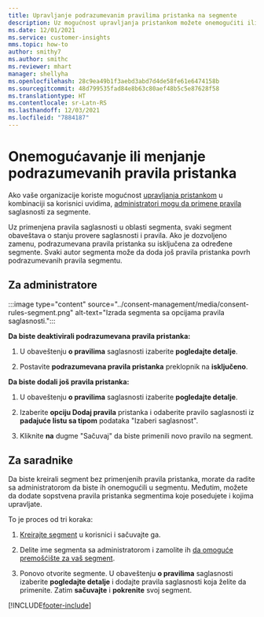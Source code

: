 ```yaml
---
title: Upravljanje podrazumevanim pravilima pristanka na segmente
description: Uz mogućnost upravljanja pristankom možete onemogućiti ili promeniti podrazumevana pravila pristanka ako su omogućena zamenivanja.
ms.date: 12/01/2021
ms.service: customer-insights
mms.topic: how-to
author: smithy7
ms.author: smithc
ms.reviewer: mhart
manager: shellyha
ms.openlocfilehash: 28c9ea49b1f3aebd3abd7d4de58fe61e6474158b
ms.sourcegitcommit: 48d799535fad84e8b63c80aef48b5c5e87628f58
ms.translationtype: HT
ms.contentlocale: sr-Latn-RS
ms.lasthandoff: 12/03/2021
ms.locfileid: "7884187"
---
```

# <a name="disable-or-change-default-consent-rules"></a>Onemogućavanje ili menjanje podrazumevanih pravila pristanka

Ako vaše organizacije koriste mogućnost [upravljanja pristankom](../consent-management/overview.md) u kombinaciji sa korisnici uvidima, [administratori mogu da primene pravila](activate-consent.md) saglasnosti za segmente. 

Uz primenjena pravila saglasnosti u oblasti segmenta, svaki segment obaveštava o stanju provere saglasnosti i pravila. Ako je dozvoljeno zamenu, podrazumevana pravila pristanka su isključena za određene segmente. Svaki autor segmenta može da doda još pravila pristanka povrh podrazumevanih pravila segmentu. 

## <a name="for-administrators"></a>Za administratore

:::image type="content" source="../consent-management/media/consent-rules-segment.png" alt-text="Izrada segmenta sa opcijama pravila saglasnosti.":::

**Da biste deaktivirali podrazumevana pravila pristanka:**

1. U obaveštenju **o pravilima** saglasnosti izaberite **pogledajte detalje**. 

1. Postavite **podrazumevana pravila pristanka** preklopnik na **isključeno**.

**Da biste dodali još pravila pristanka:**

1. U obaveštenju **o pravilima** saglasnosti izaberite **pogledajte detalje**. 

1. Izaberite **opciju Dodaj pravila** pristanka i odaberite pravilo saglasnosti iz **padajuće listu sa tipom** podataka "Izaberi saglasnost".

1. Kliknite **na** dugme "Sačuvaj" da biste primenili novo pravilo na segment.

## <a name="for-contributors"></a>Za saradnike

Da biste kreirali segment bez primenjenih pravila pristanka, morate da radite sa administratorom da biste ih onemogućili u segmentu. Međutim, možete da dodate sopstvena pravila pristanka segmentima koje posedujete i kojima upravljate.

To je proces od tri koraka: 
1. [Kreirajte segment](segments.md) u korisnici i sačuvajte ga. 

1. Delite ime segmenta sa administratorom i zamolite ih [da omoguće premošćište za vaš segment](activate-consent.md). 

1. Ponovo otvorite segmente. U obaveštenju **o pravilima** saglasnosti izaberite **pogledajte detalje** i dodajte pravila saglasnosti koja želite da primenite. Zatim **sačuvajte** i **pokrenite** svoj segment.



[!INCLUDE[footer-include](../includes/footer-banner.md)] 

